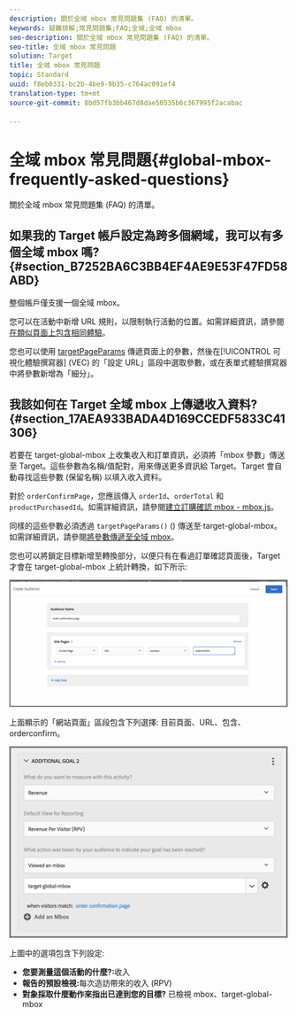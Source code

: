 ```yaml
---
description: 關於全域 mbox 常見問題集 (FAQ) 的清單。
keywords: 疑難排解;常見問題集;FAQ;全域;全域 mbox
seo-description: 關於全域 mbox 常見問題集 (FAQ) 的清單。
seo-title: 全域 mbox 常見問題
solution: Target
title: 全域 mbox 常見問題
topic: Standard
uuid: f8eb0331-bc2b-4be9-9b35-c764ac091ef4
translation-type: tm+mt
source-git-commit: 8bd57fb3bb467d8dae50535b6c367995f2acabac

---
```



# 全域 mbox 常見問題{#global-mbox-frequently-asked-questions}

關於全域 mbox 常見問題集 (FAQ) 的清單。

## 如果我的 Target 帳戶設定為跨多個網域，我可以有多個全域 mbox 嗎? {#section_B7252BA6C3BB4EF4AE9E53F47FD58ABD}

整個帳戶僅支援一個全域 mbox。

您可以在活動中新增 URL 規則，以限制執行活動的位置。如需詳細資訊，請參閱[在類似頁面上包含相同體驗](../../../c-experiences/c-visual-experience-composer/temtest.md#task_2539D51A18044F82B0D9895636546781)。

您也可以使用 [targetPageParams](/help/c-implementing-target/c-implementing-target-for-client-side-web/targetpageparams.md) 傳遞頁面上的參數，然後在[!UICONTROL 可視化體驗撰寫器] (VEC) 的「設定 URL」區段中選取參數，或在表單式體驗撰寫器中將參數新增為「細分」。

## 我該如何在 Target 全域 mbox 上傳遞收入資料? {#section_17AEA933BADA4D169CCEDF5833C41306}

若要在 target-global-mbox 上收集收入和訂單資訊，必須將「mbox 參數」傳送至 Target。這些參數為名稱/值配對，用來傳送更多資訊給 Target。Target 會自動尋找這些參數 (保留名稱) 以填入收入資料。

對於 `orderConfirmPage`，您應該傳入 `orderId`、`orderTotal` 和 `productPurchasedId`。如需詳細資訊，請參閱[建立訂購確認 mbox - mbox.js](../../../c-implementing-target/c-implementing-target-for-client-side-web/t-mbox-download/orderconfirm-create.md#task_0036D5F6C062442788BB55E872816D82)。

同樣的這些參數必須透過 `targetPageParams()` () 傳送至·target-global-mbox。如需詳細資訊，請參閱[將參數傳遞至全域 mbox](../../../c-implementing-target/c-implementing-target-for-client-side-web/t-mbox-download/c-understanding-global-mbox/pass-parameters-to-global-mbox.md#concept_33362A04146C4E3C8E7089B65F38B5E5)。

您也可以將鎖定目標新增至轉換部分，以便只有在看過訂單確認頁面後，Target 才會在 target-global-mbox 上統計轉換，如下所示:

![](assets/revenue1.png)

上面顯示的「網站頁面」區段包含下列選擇: 目前頁面、URL、包含、orderconfirm。

![](assets/revenue2.png)

上圖中的選項包含下列設定:

* **您要測量這個活動的什麼?:**&#x200B;收入
* **報告的預設檢視:**&#x200B;每次造訪帶來的收入 (RPV)
* **對象採取什麼動作來指出已達到您的目標?** 已檢視 mbox、target-global-mbox
